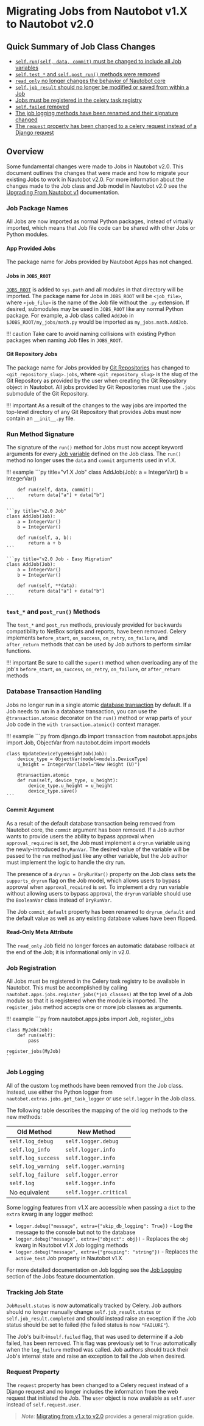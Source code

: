 # Migrating Jobs from Nautobot v1.X to Nautobot v2.0

## Quick Summary of Job Class Changes

* [`self.run(self, data, commit)` must be changed to include all Job variables](#run-method-signature)
* [`self.test_*` and `self.post_run()` methods were removed](#test_-and-post_run-methods)
* [`read_only` no longer changes the behavior of Nautobot core](#read-only-meta-attribute)
* [`self.job_result` should no longer be modified or saved from within a Job](#tracking-job-state)
* [Jobs must be registered in the celery task registry](#job-registration)
* [`self.failed` removed](#tracking-job-state)
* [The job logging methods have been renamed and their signature changed](#job-logging)
* [The `request` property has been changed to a celery request instead of a Django request](#request-property)

## Overview

Some fundamental changes were made to Jobs in Nautobot v2.0. This document outlines the changes that were made and how to migrate your existing Jobs to work in Nautobot v2.0. For more information about the changes made to the Job class and Job model in Nautobot v2.0 see the [Upgrading From Nautobot v1](../../../user-guide/administration/upgrading/from-v1/upgrading-from-nautobot-v1.md#job-changes) documentation.

### Job Package Names

All Jobs are now imported as normal Python packages, instead of virtually imported, which means that Job file code can be shared with other Jobs or Python modules.

#### App Provided Jobs

The package name for Jobs provided by Nautobot Apps has not changed.

#### Jobs in `JOBS_ROOT`

[`JOBS_ROOT`](../../../user-guide/administration/configuration/optional-settings.md#jobs_root) is added to `sys.path` and all modules in that directory will be imported. The package name for Jobs in `JOBS_ROOT` will be `<job_file>`, where `<job_file>` is the name of the Job file without the `.py` extension. If desired, submodules may be used in `JOBS_ROOT` like any normal Python package. For example, a Job class called `AddJob` in `$JOBS_ROOT/my_jobs/math.py` would be imported as `my_jobs.math.AddJob`.

!!! caution
    Take care to avoid naming collisions with existing Python packages when naming Job files in `JOBS_ROOT`.

#### Git Repository Jobs

The package name for Jobs provided by [Git Repositories](../../../user-guide/platform-functionality/gitrepository.md) has changed to `<git_repository_slug>.jobs`, where `<git_repository_slug>` is the slug of the Git Repository as provided by the user when creating the Git Repository object in Nautobot. All jobs provided by Git Repositories must use the `.jobs` submodule of the Git Repository.

!!! important
    As a result of the changes to the way jobs are imported the top-level directory of any Git Repository that provides Jobs must now contain an `__init__.py` file.

### Run Method Signature

The signature of the `run()` method for Jobs must now accept keyword arguments for every [Job variable](../index.md#variables) defined on the Job class. The `run()` method no longer uses the `data` and `commit` arguments used in v1.X.

!!! example
    ```py title="v1.X Job"
    class AddJob(Job):
        a = IntegerVar()
        b = IntegerVar()

        def run(self, data, commit):
            return data["a"] + data["b"]
    ```

    ```py title="v2.0 Job"
    class AddJob(Job):
        a = IntegerVar()
        b = IntegerVar()

        def run(self, a, b):
            return a + b
    ```

    ```py title="v2.0 Job - Easy Migration"
    class AddJob(Job):
        a = IntegerVar()
        b = IntegerVar()

        def run(self, **data):
            return data["a"] + data["b"]
    ```

### `test_*` and `post_run()` Methods

The `test_*` and `post_run` methods, previously provided for backwards compatibility to NetBox scripts and reports, have been removed. Celery implements `before_start`, `on_success`, `on_retry`, `on_failure`, and `after_return` methods that can be used by Job authors to perform similar functions.

!!! important
    Be sure to call the `super()` method when overloading any of the job's `before_start`, `on_success`, `on_retry`, `on_failure`, or `after_return` methods

### Database Transaction Handling

Jobs no longer run in a single atomic [database transaction](https://docs.djangoproject.com/en/stable/topics/db/transactions/) by default. If a Job needs to run in a database transaction, you can use the `@transaction.atomic` decorator on the `run()` method or wrap parts of your Job code in the `with transaction.atomic()` context manager.

!!! example
    ```py
    from django.db import transaction
    from nautobot.apps.jobs import Job, ObjectVar
    from nautobot.dcim import models

    class UpdateDeviceTypeHeightJob(Job):
        device_type = ObjectVar(model=models.DeviceType)
        u_height = IntegerVar(label="New Height (U)")

        @transaction.atomic
        def run(self, device_type, u_height):
            device_type.u_height = u_height
            device_type.save()
    ```

#### Commit Argument

As a result of the default database transaction being removed from Nautobot core, the `commit` argument has been removed. If a Job author wants to provide users the ability to bypass approval when `approval_required` is set, the Job must implement a `dryrun` variable using the newly-introduced `DryRunVar`. The desired value of the variable will be passed to the `run` method just like any other variable, but the Job author must implement the logic to handle the dry run.

The presence of a `dryrun = DryRunVar()` property on the Job class sets the `supports_dryrun` flag on the Job model, which allows users to bypass approval when `approval_required` is set. To implement a dry run variable without allowing users to bypass approval, the `dryrun` variable should use the `BooleanVar` class instead of `DryRunVar`.

The Job `commit_default` property has been renamed to `dryrun_default` and the default value as well as any existing database values have been flipped.

#### Read-Only Meta Attribute

The `read_only` Job field no longer forces an automatic database rollback at the end of the Job; it is informational only in v2.0.

### Job Registration

All Jobs must be registered in the Celery task registry to be available in Nautobot. This must be accomplished by calling `nautobot.apps.jobs.register_jobs(*job_classes)` at the top level of a Job module so that it is registered when the module is imported. The `register_jobs` method accepts one or more job classes as arguments.

!!! example
    ```py
    from nautobot.apps.jobs import Job, register_jobs

    class MyJob(Job):
        def run(self):
            pass

    register_jobs(MyJob)
    ```

### Job Logging

All of the custom `log` methods have been removed from the Job class. Instead, use either the Python logger from `nautobot.extras.jobs.get_task_logger` or use `self.logger` in the Job class.

The following table describes the mapping of the old log methods to the new methods:

| Old Method         | New Method             |
| ------------------ | ---------------------- |
| `self.log_debug`   | `self.logger.debug`    |
| `self.log_info`    | `self.logger.info`     |
| `self.log_success` | `self.logger.info`     |
| `self.log_warning` | `self.logger.warning`  |
| `self.log_failure` | `self.logger.error`    |
| `self.log`         | `self.logger.info`     |
| No equivalent      | `self.logger.critical` |

Some logging features from v1.X are accessible when passing a `dict` to the `extra` kwarg in any logger method:

* `logger.debug("message", extra={"skip_db_logging": True})` - Log the message to the console but not to the database
* `logger.debug("message", extra={"object": obj})` - Replaces the `obj` kwarg in Nautobot v1.X Job logging methods
* `logger.debug("message", extra={"grouping": "string"})` - Replaces the `active_test` Job property in Nautobot v1.X

For more detailed documentation on Job logging see the [Job Logging](../index.md#logging) section of the Jobs feature documentation.

### Tracking Job State

`JobResult.status` is now automatically tracked by Celery. Job authors should no longer manually change `self.job_result.status` or `self.job_result.completed` and should instead raise an exception if the Job status should be set to failed (the failed status is now `"FAILURE"`).

The Job's built-in`self.failed` flag, that was used to determine if a Job failed, has been removed. This flag was previously set to `True` automatically when the `log_failure` method was called. Job authors should track their Job's internal state and raise an exception to fail the Job when desired.

### Request Property

The `request` property has been changed to a Celery request instead of a Django request and no longer includes the information from the web request that initiated the Job. The `user` object is now available as `self.user` instead of `self.request.user`.

> *Note:* [Migrating from v1.x to v2.0](../../apps/migration/from-v1.md) provides a general migration guide.
